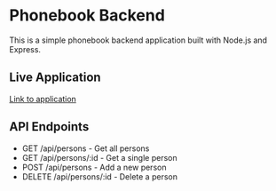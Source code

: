 # Phonebook Backend

This is a simple phonebook backend application built with Node.js and Express.

## Live Application
[Link to application](https://phonebook-backend-spring-wind-8567.fly.dev/)

## API Endpoints
- GET /api/persons - Get all persons
- GET /api/persons/:id - Get a single person
- POST /api/persons - Add a new person
- DELETE /api/persons/:id - Delete a person